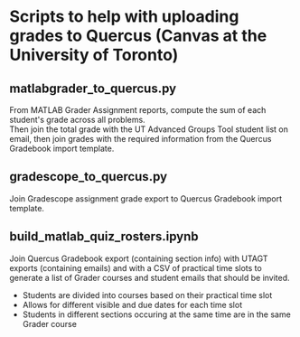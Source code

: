 # Scripts to help with uploading grades to Quercus (Canvas at the University of Toronto)

## matlabgrader_to_quercus.py
From MATLAB Grader Assignment reports, compute the sum of each student's grade across all problems.  
Then join the total grade with the UT Advanced Groups Tool student list on email, then join grades with the 
required information from the Quercus Gradebook import template.

## gradescope_to_quercus.py
Join Gradescope assignment grade export to Quercus Gradebook import template.

## build_matlab_quiz_rosters.ipynb
Join Quercus Gradebook export (containing section info) with UTAGT exports (containing emails) and with a CSV of
practical time slots to generate a list of Grader courses and student emails that should be invited.
- Students are divided into courses based on their practical time slot
- Allows for different visible and due dates for each time slot
- Students in different sections occuring at the same time are in the same Grader course
